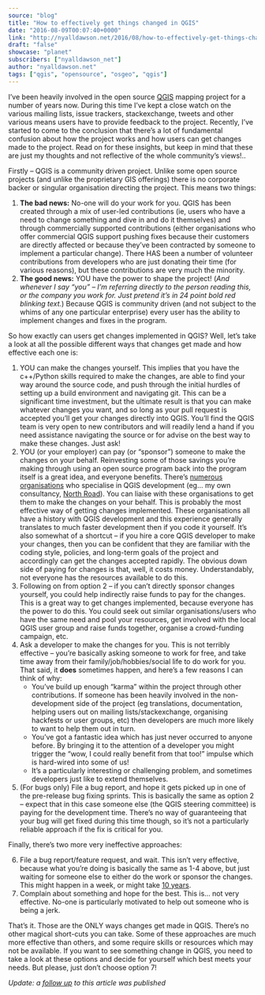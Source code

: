 ```yaml
---
source: "blog"
title: "How to effectively get things changed in QGIS"
date: "2016-08-09T00:07:40+0000"
link: "http://nyalldawson.net/2016/08/how-to-effectively-get-things-changed-in-qgis/"
draft: "false"
showcase: "planet"
subscribers: ["nyalldawson_net"]
author: "nyalldawson.net"
tags: ["qgis", "opensource", "osgeo", "qgis"]
---
```


<p>I&#8217;ve been heavily involved in the open source <a href="http://www.qgis.org/en/site/">QGIS</a> mapping project for a number of years now. During this time I&#8217;ve kept a close watch on the various mailing lists, issue trackers, stackexchange, tweets and other various means users have to provide feedback to the project. Recently, I&#8217;ve started to come to the conclusion that there&#8217;s a lot of fundamental confusion about how the project works and how users can get changes made to the project. Read on for these insights, but keep in mind that these are just my thoughts and not reflective of the whole community&#8217;s views!..</p>
<p>Firstly &#8211; QGIS is a community driven project. Unlike some open source projects (and unlike the proprietary GIS offerings) there is no corporate backer or singular organisation directing the project. This means two things:</p>
<ol>
<li><strong>The bad news:</strong> No-one will do your work for you. QGIS has been created through a mix of user-led contributions (ie, users who have a need to change something and dive in and do it themselves) and through commercially supported contributions (either organisations who offer commercial QGIS support pushing fixes because their customers are directly affected or because they&#8217;ve been contracted by someone to implement a particular change). There HAS been a number of volunteer contributions from developers who are just donating their time (for various reasons), but these contributions are very much the minority.</li>
<li><strong>The good news:</strong> YOU have the power to shape the project! (<em>And whenever I say &#8220;you&#8221; &#8211; I&#8217;m referring directly to the person reading this, or the company you work for. Just pretend it&#8217;s in 24 point bold red blinking text.</em>) Because QGIS is community driven (and not subject to the whims of any one particular enterprise) every user has the ability to implement changes and fixes in the program.</li>
</ol>
<p>So how exactly can users get changes implemented in QGIS? Well, let&#8217;s take a look at all the possible different ways that changes get made and how effective each one is:</p>
<ol>
<li>YOU can make the changes yourself. This implies that you have the c++/Python skills required to make the changes, are able to find your way around the source code, and push through the initial hurdles of setting up a build environment and navigating git. This can be a significant time investment, but the ultimate result is that you can make whatever changes you want, and so long as your pull request is accepted you&#8217;ll get your changes directly into QGIS. You&#8217;ll find the QGIS team is very open to new contributors and will readily lend a hand if you need assistance navigating the source or for advise on the best way to make these changes. Just ask!</li>
<li>YOU (or your employer) can pay (or &#8220;sponsor&#8221;) someone to make the changes on your behalf. Reinvesting some of those savings you&#8217;re making through using an open source program back into the program itself is a great idea, and everyone benefits. There&#8217;s <a href="https://www.qgis.org/en/site/forusers/commercial_support.html">numerous organisations</a> who specialise in QGIS development (eg&#8230; my own consultancy, <a href="http://north-road.com">North Road</a>). You can liaise with these organisations to get them to make the changes on your behalf. This is probably the most effective way of getting changes implemented. These organisations all have a history with QGIS development and this experience generally translates to much faster development then if you code it yourself. It&#8217;s also somewhat of a shortcut &#8211; if you hire a core QGIS developer to make your changes, then you can be confident that they are familiar with the coding style, policies, and long-term goals of the project and accordingly can get the changes accepted rapidly. The obvious down side of paying for changes is that, well, it costs money. Understandably, not everyone has the resources available to do this.</li>
<li>Following on from option 2 &#8211; if you can&#8217;t directly sponsor changes yourself, you could help indirectly raise funds to pay for the changes. This is a great way to get changes implemented, because everyone has the power to do this. You could seek out similar organisations/users who have the same need and pool your resources, get involved with the local QGIS user group and raise funds together, organise a crowd-funding campaign, etc.</li>
<li>Ask a developer to make the changes for you. This is not terribly effective &#8211; you&#8217;re basically asking someone to work for free, and take time away from their family/job/hobbies/social life to do work for you. That said, it <strong>does</strong> sometimes happen, and here&#8217;s a few reasons I can think of why:
<ul>
<li>You&#8217;ve build up enough &#8220;karma&#8221; within the project through other contributions. If someone has been heavily involved in the non-development side of the project (eg translations, documentation, helping users out on mailing lists/stackexchange, organising hackfests or user groups, etc) then developers are much more likely to want to help them out in turn.</li>
<li>You&#8217;ve got a fantastic idea which has just never occurred to anyone before. By bringing it to the attention of a developer you might trigger the &#8220;wow, I could really benefit from that too!&#8221; impulse which is hard-wired into some of us!</li>
<li>It&#8217;s a particularly interesting or challenging problem, and sometimes developers just like to extend themselves.</li>
</ul>
</li>
<li>(For bugs only) File a bug report, and hope it gets picked up in one of the pre-release bug fixing sprints. This is basically the same as option 2 &#8211; expect that in this case someone else (the QGIS steering committee) is paying for the development time. There&#8217;s no way of guaranteeing that your bug will get fixed during this time though, so it&#8217;s not a particularly reliable approach if the fix is critical for you.</li>
</ol>
<p>Finally, there&#8217;s two more very ineffective approaches:</p>
<ol start="6">
<li>File a bug report/feature request, and wait. This isn&#8217;t very effective, because what you&#8217;re doing is basically the same as 1-4 above, but just waiting for someone else to either do the work or sponsor the changes. This might happen in a week, or might take <a href="http://hub.qgis.org/issues/777">10 years</a>.</li>
<li>Complain about something and hope for the best. This is&#8230; not very effective. No-one is particularly motivated to help out someone who is being a jerk.</li>
</ol>
<p>That&#8217;s it. Those are the ONLY ways changes get made in QGIS. There&#8217;s no other magical short-cuts you can take. Some of these approaches are much more effective than others, and some require skills or resources which may not be available. If you want to see something change in QGIS, you need to take a look at these options and decide for yourself which best meets your needs. But please, just don&#8217;t choose option 7!</p>
<p><em>Update: a <a href="http://nyalldawson.net/2016/08/how-to-effectively-get-things-changed-in-qgis-a-follow-up/">follow up</a> to this article was published</em></p>
